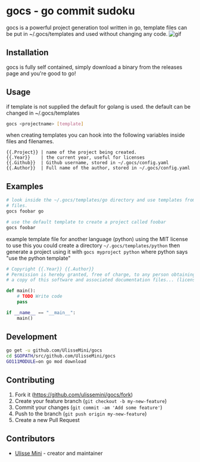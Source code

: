 # gocs - <b>go</b> <b>c</b>ommit <b>s</b>udoku
gocs is a powerful project generation tool written in go,
template files can be put in ~/.gocs/templates and used without changing any code.
![gif](https://github.com/UlisseMini/gocs/raw/master/pictures/example.gif)

## Installation
gocs is fully self contained, simply download a binary from the releases page and you're good to go!

## Usage
if template is not supplied the default for golang is used.
the default can be changed in ~/.gocs/templates
```bash
gocs <projectname> [template]
```

when creating templates you can hook into the following variables inside files and filenames.
```
{{.Project}} | name of the project being created.
{{.Year}}    | the current year, useful for licenses
{{.Github}}  | Github username, stored in ~/.gocs/config.yaml
{{.Author}}  | Full name of the author, stored in ~/.gocs/config.yaml
```

## Examples

```bash
# look inside the ~/.gocs/templates/go directory and use templates from there to create
# files.
gocs foobar go
```

```bash
# use the default template to create a project called foobar
gocs foobar
```

example template file for another language (python) using the MIT license
to use this you could create a directory `~/.gocs/templates/python` then generate
a project using it with `gocs myproject python` where python says "use the python template"
```python
# Copyright {{.Year}} {{.Author}}
# Permission is hereby granted, free of charge, to any person obtaining
# a copy of this software and associated documentation files... (license continues)

def main():
	# TODO Write code
	pass

if __name__ == "__main__":
	main()
```

## Development
```bash
go get -u github.com/UlisseMini/gocs
cd $GOPATH/src/github.com/UlisseMini/gocs
GO111MODULE=on go mod download
```

## Contributing

1. Fork it (<https://github.com/ulissemini/gocs/fork>)
2. Create your feature branch (`git checkout -b my-new-feature`)
3. Commit your changes (`git commit -am 'Add some feature'`)
4. Push to the branch (`git push origin my-new-feature`)
5. Create a new Pull Request

## Contributors

- [Ulisse Mini](https://github.com/UlisseMini) - creator and maintainer
